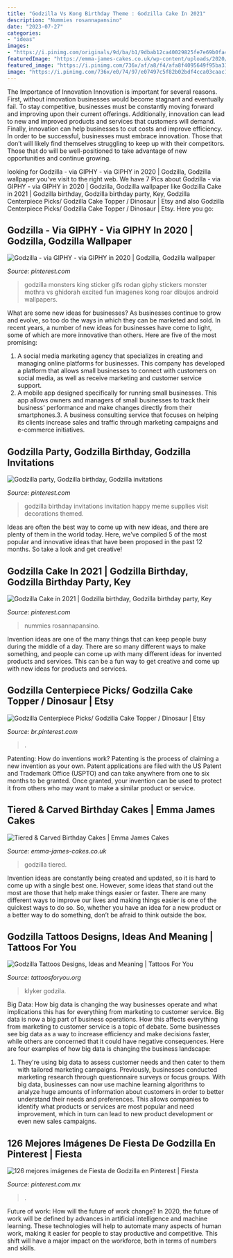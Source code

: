 ```yaml
---
title: "Godzilla Vs Kong Birthday Theme : Godzilla Cake In 2021"
description: "Nummies rosannapansino"
date: "2023-07-27"
categories:
- "ideas"
images:
- "https://i.pinimg.com/originals/9d/ba/b1/9dbab12ca40029825fe7e69b0fa418c7.gif"
featuredImage: "https://emma-james-cakes.co.uk/wp-content/uploads/2020/07/EJC_Arji_KingKong_Godzilla_Web.jpg"
featured_image: "https://i.pinimg.com/736x/af/a8/f4/afa8f4095649f95ba3356e4e7d1b7003.jpg"
image: "https://i.pinimg.com/736x/e0/74/97/e07497c5f82b02bdf4cca03caac12217--godzilla-birthday-party-king-kong-birthday-party.jpg"
---
```



The Importance of Innovation
Innovation is important for several reasons. First, without innovation businesses would become stagnant and eventually fail. To stay competitive, businesses must be constantly moving forward and improving upon their current offerings. Additionally, innovation can lead to new and improved products and services that customers will demand. Finally, innovation can help businesses to cut costs and improve efficiency.
In order to be successful, businesses must embrace innovation. Those that don’t will likely find themselves struggling to keep up with their competitors. Those that do will be well-positioned to take advantage of new opportunities and continue growing.

	

		
looking for Godzilla - via GIPHY - via GIPHY in 2020 | Godzilla, Godzilla wallpaper you've visit to the right web. We have 7 Pics about Godzilla - via GIPHY - via GIPHY in 2020 | Godzilla, Godzilla wallpaper like Godzilla Cake in 2021 | Godzilla birthday, Godzilla birthday party, Key, Godzilla Centerpiece Picks/ Godzilla Cake Topper / Dinosaur | Etsy and also Godzilla Centerpiece Picks/ Godzilla Cake Topper / Dinosaur | Etsy. Here you go:
		
    
## Godzilla - Via GIPHY - Via GIPHY In 2020 | Godzilla, Godzilla Wallpaper

<img loading=lazy src="https://i.pinimg.com/originals/9d/ba/b1/9dbab12ca40029825fe7e69b0fa418c7.gif" onerror="this.onerror=null;this.src='https://tse1.mm.bing.net/th?id=OIP.nbqxLKQAKYJf5-abD6QYxwHaHa&amp;pid=15.1';" alt="Godzilla - via GIPHY - via GIPHY in 2020 | Godzilla, Godzilla wallpaper">

_Source: pinterest.com_

>godzilla monsters king sticker gifs rodan giphy stickers monster mothra vs ghidorah excited fun imagenes kong roar dibujos android wallpapers. 

	

What are some new ideas for businesses?
As businesses continue to grow and evolve, so too do the ways in which they can be marketed and sold. In recent years, a number of new ideas for businesses have come to light, some of which are more innovative than others. Here are five of the most promising:
1. A social media marketing agency that specializes in creating and managing online platforms for businesses. This company has developed a platform that allows small businesses to connect with customers on social media, as well as receive marketing and customer service support.
2. A mobile app designed specifically for running small businesses. This app allows owners and managers of small businesses to track their business' performance and make changes directly from their smartphones.3. A business consulting service that focuses on helping its clients increase sales and traffic through marketing campaigns and e-commerce initiatives.
    
## Godzilla Party, Godzilla Birthday, Godzilla Invitations

<img loading=lazy src="https://i.pinimg.com/originals/0e/f2/7f/0ef27f72919f4e5b589ca7c986fff3cc.jpg" onerror="this.onerror=null;this.src='https://tse1.mm.bing.net/th?id=OIP.hCkuZpRELaRcyyIJ-TGnCwHaFC&amp;pid=15.1';" alt="Godzilla party, Godzilla birthday, Godzilla invitations">

_Source: pinterest.com_

>godzilla birthday invitations invitation happy meme supplies visit decorations themed. 

	

Ideas are often the best way to come up with new ideas, and there are plenty of them in the world today. Here, we’ve compiled 5 of the most popular and innovative ideas that have been proposed in the past 12 months. So take a look and get creative!

    
## Godzilla Cake In 2021 | Godzilla Birthday, Godzilla Birthday Party, Key

<img loading=lazy src="https://i.pinimg.com/736x/61/41/2e/61412ebdc87ced405ac35aca90aa57ae.jpg" onerror="this.onerror=null;this.src='https://tse2.mm.bing.net/th?id=OIP.iU4dclJCVTdX6QSZLwJ0NwHaLG&amp;pid=15.1';" alt="Godzilla Cake in 2021 | Godzilla birthday, Godzilla birthday party, Key">

_Source: pinterest.com_

>nummies rosannapansino. 

	

Invention ideas are one of the many things that can keep people busy during the middle of a day. There are so many different ways to make something, and people can come up with many different ideas for invented products and services. This can be a fun way to get creative and come up with new ideas for products and services.

    
## Godzilla Centerpiece Picks/ Godzilla Cake Topper / Dinosaur | Etsy

<img loading=lazy src="https://i.pinimg.com/736x/af/a8/f4/afa8f4095649f95ba3356e4e7d1b7003.jpg" onerror="this.onerror=null;this.src='https://tse2.mm.bing.net/th?id=OIP.ki-A7X_XfORhKDSGSyNmywHaHa&amp;pid=15.1';" alt="Godzilla Centerpiece Picks/ Godzilla Cake Topper / Dinosaur | Etsy">

_Source: br.pinterest.com_

>. 

	

Patenting: How do inventions work?
Patenting is the process of claiming a new invention as your own. Patent applications are filed with the US Patent and Trademark Office (USPTO) and can take anywhere from one to six months to be granted. Once granted, your invention can be used to protect it from others who may want to make a similar product or service.

    
## Tiered &amp; Carved Birthday Cakes | Emma James Cakes

<img loading=lazy src="https://emma-james-cakes.co.uk/wp-content/uploads/2020/07/EJC_Arji_KingKong_Godzilla_Web.jpg" onerror="this.onerror=null;this.src='https://tse1.mm.bing.net/th?id=OIP.ZqVV01T-fmecn3sU0BiotQHaIx&amp;pid=15.1';" alt="Tiered &amp; Carved Birthday Cakes | Emma James Cakes">

_Source: emma-james-cakes.co.uk_

>godzilla tiered. 

	

Invention ideas are constantly being created and updated, so it is hard to come up with a single best one. However, some ideas that stand out the most are those that help make things easier or faster. There are many different ways to improve our lives and making things easier is one of the quickest ways to do so. So, whether you have an idea for a new product or a better way to do something, don’t be afraid to think outside the box.

    
## Godzilla Tattoos Designs, Ideas And Meaning | Tattoos For You

<img loading=lazy src="https://www.tattoosforyou.org/wp-content/uploads/2016/02/Godzilla-Tribal-Tattoo.jpg" onerror="this.onerror=null;this.src='https://tse2.mm.bing.net/th?id=OIP.xCQFhvsG7Oe2vmw7-UtFSAHaJ4&amp;pid=15.1';" alt="Godzilla Tattoos Designs, Ideas and Meaning | Tattoos For You">

_Source: tattoosforyou.org_

>klyker godzila. 

	

Big Data: How big data is changing the way businesses operate and what implications this has for everything from marketing to customer service.
Big data is now a big part of business operations. How this affects everything from marketing to customer service is a topic of debate. Some businesses see big data as a way to increase efficiency and make decisions faster, while others are concerned that it could have negative consequences. Here are four examples of how big data is changing the business landscape:
1) They're using big data to assess customer needs and then cater to them with tailored marketing campaigns. Previously, businesses conducted marketing research through questionnaire surveys or focus groups. With big data, businesses can now use machine learning algorithms to analyze huge amounts of information about customers in order to better understand their needs and preferences. This allows companies to identify what products or services are most popular and need improvement, which in turn can lead to new product development or even new sales campaigns.

    
## 126 Mejores Imágenes De Fiesta De Godzilla En Pinterest | Fiesta

<img loading=lazy src="https://i.pinimg.com/736x/e0/74/97/e07497c5f82b02bdf4cca03caac12217--godzilla-birthday-party-king-kong-birthday-party.jpg" onerror="this.onerror=null;this.src='https://tse2.mm.bing.net/th?id=OIP.N_L8guGsHmtCh0Z8fvxmVgHaJ3&amp;pid=15.1';" alt="126 mejores imágenes de Fiesta de Godzilla en Pinterest | Fiesta">

_Source: pinterest.com.mx_

>. 

	

Future of work: How will the future of work change?
In 2020, the future of work will be defined by advances in artificial intelligence and machine learning. These technologies will help to automate many aspects of human work, making it easier for people to stay productive and competitive. This shift will have a major impact on the workforce, both in terms of numbers and skills.

